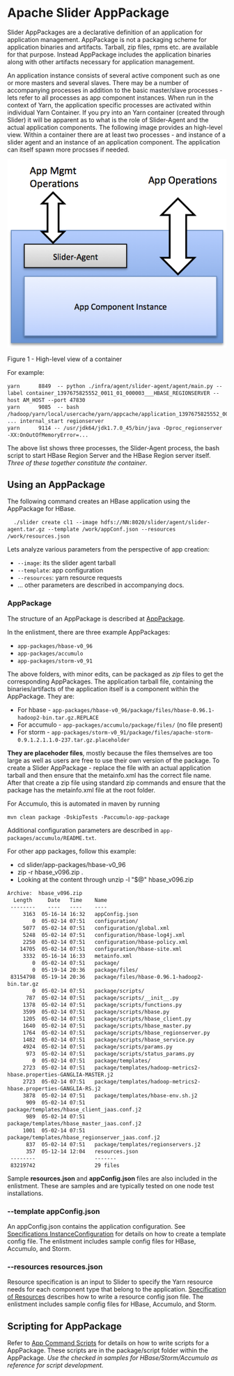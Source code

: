 <!---
   Licensed to the Apache Software Foundation (ASF) under one or more
   contributor license agreements.  See the NOTICE file distributed with
   this work for additional information regarding copyright ownership.
   The ASF licenses this file to You under the Apache License, Version 2.0
   (the "License"); you may not use this file except in compliance with
   the License.  You may obtain a copy of the License at

       http://www.apache.org/licenses/LICENSE-2.0

   Unless required by applicable law or agreed to in writing, software
   distributed under the License is distributed on an "AS IS" BASIS,
   WITHOUT WARRANTIES OR CONDITIONS OF ANY KIND, either express or implied.
   See the License for the specific language governing permissions and
   limitations under the License.
-->

# Apache Slider AppPackage

Slider AppPackages are a declarative definition of an application for application management. AppPackage is not a packaging scheme for application binaries and artifacts. Tarball, zip files, rpms etc. are available for that purpose. Instead AppPackage includes the application binaries along with other artifacts necessary for application management.

An application instance consists of several active component such as one or more masters and several slaves. There may be a number of accompanying processes in addition to the basic master/slave processes - lets refer to all processes as app component instances. When run in the context of Yarn, the application specific processes are activated within individual Yarn Container. If you pry into an Yarn container (created through Slider) it will be apparent as to what is the role of Slider-Agent and the actual application components. The following image provides an high-level view. Within a container there are at least two processes - and instance of a slider agent and an instance of an application component. The application can itself spawn more procsses if needed.

![Image](../../resources/images/slider-container.png?raw=true)

Figure 1 - High-level view of a container

For example:
	
    yarn      8849  -- python ./infra/agent/slider-agent/agent/main.py --label container_1397675825552_0011_01_000003___HBASE_REGIONSERVER --host AM_HOST --port 47830
    yarn      9085  -- bash /hadoop/yarn/local/usercache/yarn/appcache/application_1397675825552_0011/ ... internal_start regionserver
    yarn      9114 -- /usr/jdk64/jdk1.7.0_45/bin/java -Dproc_regionserver -XX:OnOutOfMemoryError=...

The above list shows three processes, the Slider-Agent process, the bash script to start HBase Region Server and the HBase Region server itself. *Three of these together constitute the container*.	

## Using an AppPackage
The following command creates an HBase application using the AppPackage for HBase.

	  ./slider create cl1 --image hdfs://NN:8020/slider/agent/slider-agent.tar.gz --template /work/appConf.json --resources /work/resources.json
	
Lets analyze various parameters from the perspective of app creation:
  
* `--image`: its the slider agent tarball
* `--template`: app configuration
* `--resources`: yarn resource requests
* … other parameters are described in accompanying docs. 

### AppPackage
The structure of an AppPackage is described at [AppPackage](application_package.md).

In the enlistment, there are three example AppPackages:

* `app-packages/hbase-v0_96`
* `app-packages/accumulo`
* `app-packages/storm-v0_91`

The above folders, with minor edits, can be packaged as *zip* files to get the corresponding AppPackages. The application tarball file, containing the binaries/artifacts of the application itself is a component within the AppPackage. They are:

* For hbase - `app-packages/hbase-v0_96/package/files/hbase-0.96.1-hadoop2-bin.tar.gz.REPLACE`
* For accumulo - `app-packages/accumulo/package/files/` (no file present)
* For storm - `app-packages/storm-v0_91/package/files/apache-storm-0.9.1.2.1.1.0-237.tar.gz.placeholder`

**They are placehoder files**, mostly because the files themselves are too large as well as users are free to use their own version of the package. To create a Slider AppPackage - replace the file with an actual application tarball and then ensure that the metainfo.xml has the correct file name. After that create a zip file using standard zip commands and ensure that the package has the metainfo.xml file at the root folder.

For Accumulo, this is automated in maven by running

    mvn clean package -DskipTests -Paccumulo-app-package

Additional configuration parameters are described in `app-packages/accumulo/README.txt`.

For other app packages, follow this example:

* cd slider/app-packages/hbase-v0_96
* zip -r hbase_v096.zip .
* Looking at the content through unzip -l "$@" hbase_v096.zip

```
Archive:  hbase_v096.zip
  Length     Date   Time    Name
 --------    ----   ----    ----
     3163  05-16-14 16:32   appConfig.json
        0  05-02-14 07:51   configuration/
     5077  05-02-14 07:51   configuration/global.xml
     5248  05-02-14 07:51   configuration/hbase-log4j.xml
     2250  05-02-14 07:51   configuration/hbase-policy.xml
    14705  05-02-14 07:51   configuration/hbase-site.xml
     3332  05-16-14 16:33   metainfo.xml
        0  05-02-14 07:51   package/
        0  05-19-14 20:36   package/files/
 83154798  05-19-14 20:36   package/files/hbase-0.96.1-hadoop2-bin.tar.gz
        0  05-02-14 07:51   package/scripts/
      787  05-02-14 07:51   package/scripts/__init__.py
     1378  05-02-14 07:51   package/scripts/functions.py
     3599  05-02-14 07:51   package/scripts/hbase.py
     1205  05-02-14 07:51   package/scripts/hbase_client.py
     1640  05-02-14 07:51   package/scripts/hbase_master.py
     1764  05-02-14 07:51   package/scripts/hbase_regionserver.py
     1482  05-02-14 07:51   package/scripts/hbase_service.py
     4924  05-02-14 07:51   package/scripts/params.py
      973  05-02-14 07:51   package/scripts/status_params.py
        0  05-02-14 07:51   package/templates/
     2723  05-02-14 07:51   package/templates/hadoop-metrics2-hbase.properties-GANGLIA-MASTER.j2
     2723  05-02-14 07:51   package/templates/hadoop-metrics2-hbase.properties-GANGLIA-RS.j2
     3878  05-02-14 07:51   package/templates/hbase-env.sh.j2
      909  05-02-14 07:51   package/templates/hbase_client_jaas.conf.j2
      989  05-02-14 07:51   package/templates/hbase_master_jaas.conf.j2
     1001  05-02-14 07:51   package/templates/hbase_regionserver_jaas.conf.j2
      837  05-02-14 07:51   package/templates/regionservers.j2
      357  05-12-14 12:04   resources.json
 --------                   -------
 83219742                   29 files
```

Sample **resources.json** and **appConfig.json** files are also included in the enlistment. These are samples and are typically tested on one node test installations.


### --template appConfig.json
An appConfig.json contains the application configuration. See [Specifications InstanceConfiguration](application_instance_configuration.md) for details on how to create a template config file. The enlistment includes sample config files for HBase, Accumulo, and Storm.


### --resources resources.json
Resource specification is an input to Slider to specify the Yarn resource needs for each component type that belong to the application. [Specification of Resources](resource_specification.html) describes how to write a resource config json file. The enlistment includes sample config files for HBase, Accumulo, and Storm.


## Scripting for AppPackage
Refer to [App Command Scripts](writing_app_command_scripts) for details on how to write scripts for a AppPackage. These scripts are in the package/script folder within the AppPackage. *Use the checked in samples for HBase/Storm/Accumulo as reference for script development.*



